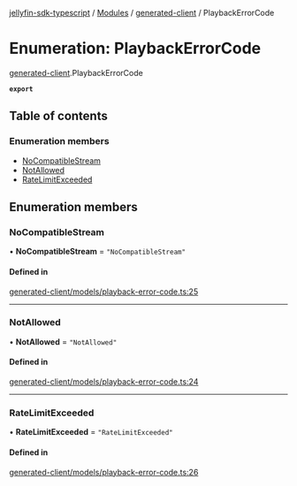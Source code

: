 [jellyfin-sdk-typescript](../README.md) / [Modules](../modules.md) / [generated-client](../modules/generated_client.md) / PlaybackErrorCode

# Enumeration: PlaybackErrorCode

[generated-client](../modules/generated_client.md).PlaybackErrorCode

**`export`**

## Table of contents

### Enumeration members

- [NoCompatibleStream](generated_client.PlaybackErrorCode.md#nocompatiblestream)
- [NotAllowed](generated_client.PlaybackErrorCode.md#notallowed)
- [RateLimitExceeded](generated_client.PlaybackErrorCode.md#ratelimitexceeded)

## Enumeration members

### NoCompatibleStream

• **NoCompatibleStream** = `"NoCompatibleStream"`

#### Defined in

[generated-client/models/playback-error-code.ts:25](https://github.com/thornbill/jellyfin-sdk-typescript/blob/b0f5501/src/generated-client/models/playback-error-code.ts#L25)

___

### NotAllowed

• **NotAllowed** = `"NotAllowed"`

#### Defined in

[generated-client/models/playback-error-code.ts:24](https://github.com/thornbill/jellyfin-sdk-typescript/blob/b0f5501/src/generated-client/models/playback-error-code.ts#L24)

___

### RateLimitExceeded

• **RateLimitExceeded** = `"RateLimitExceeded"`

#### Defined in

[generated-client/models/playback-error-code.ts:26](https://github.com/thornbill/jellyfin-sdk-typescript/blob/b0f5501/src/generated-client/models/playback-error-code.ts#L26)
